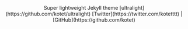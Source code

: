 <div style="text-align:center;">
Super lightweight Jekyll theme [ultralight](https://github.com/kotet/ultralight)  
[Twitter](https://twitter.com/kotetttt)
| [GitHub](https://github.com/kotet)
</div>
